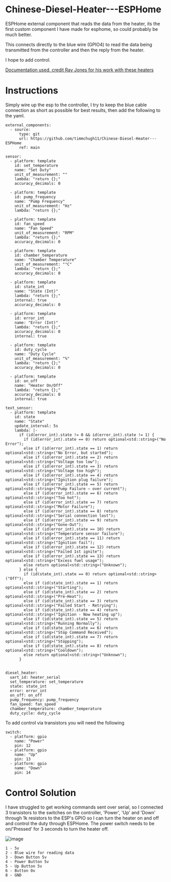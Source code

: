 # Chinese-Diesel-Heater---ESPHome

ESPHome external component that reads the data from the heater, its the first custom component I have made for esphome, so could probably be much better.

This connects directly to the blue wire (GPIO4) to read the data being transmitted from the controller and then the reply from the heater.

I hope to add control.

[Documentation used, credit Ray Jones for his work with these heaters](https://gitlab.com/mrjones.id.au/bluetoothheater/-/blob/master/Documentation/V9%20-%20Hacking%20the%20Chinese%20Diesel%20Heater%20Communications%20Protocol.pdf?ref_type=heads)

# Instructions

Simply wire up the esp to the controller, I try to keep the blue cable connection as short as possible for best results, then add the following to the yaml.

```
external_components:
  - source:
      type: git
      url: https://github.com/timmchugh11/Chinese-Diesel-Heater---ESPHome
      ref: main

sensor:
  - platform: template
    id: set_temperature
    name: "Set Duty"
    unit_of_measurement: ""
    lambda: "return {};"
    accuracy_decimals: 0

  - platform: template
    id: pump_frequency
    name: "Pump Frequency"
    unit_of_measurement: "Hz"
    lambda: "return {};"

  - platform: template
    id: fan_speed
    name: "Fan Speed"
    unit_of_measurement: "RPM"
    lambda: "return {};"
    accuracy_decimals: 0

  - platform: template
    id: chamber_temperature
    name: "Chamber Temperature"
    unit_of_measurement: "°C"
    lambda: "return {};"
    accuracy_decimals: 0

  - platform: template
    id: state_int
    name: "State (Int)"
    lambda: "return {};"
    internal: true
    accuracy_decimals: 0

  - platform: template
    id: error_int
    name: "Error (Int)"
    lambda: "return {};"
    accuracy_decimals: 0
    internal: true

  - platform: template
    id: duty_cycle
    name: "Duty Cycle"
    unit_of_measurement: "%"
    lambda: "return {};"
    accuracy_decimals: 0

  - platform: template
    id: on_off
    name: "Heater On/Off"
    lambda: "return {};"
    accuracy_decimals: 0
    internal: true

text_sensor:
  - platform: template
    id: state
    name: "State"
    update_interval: 5s
    lambda: |-
      if (id(error_int).state != 0 && id(error_int).state != 1) {
        if (id(error_int).state == 0) return optional<std::string>("No Error");
        else if (id(error_int).state == 1) return optional<std::string>("No Error, but started");
        else if (id(error_int).state == 2) return optional<std::string>("Voltage too low");
        else if (id(error_int).state == 3) return optional<std::string>("Voltage too high");
        else if (id(error_int).state == 4) return optional<std::string>("Ignition plug failure");
        else if (id(error_int).state == 5) return optional<std::string>("Pump Failure – over current");
        else if (id(error_int).state == 6) return optional<std::string>("Too hot");
        else if (id(error_int).state == 7) return optional<std::string>("Motor Failure");
        else if (id(error_int).state == 8) return optional<std::string>("Serial connection lost");
        else if (id(error_int).state == 9) return optional<std::string>("Gone-Out");
        else if (id(error_int).state == 10) return optional<std::string>("Temperature sensor failure");
        else if (id(error_int).state == 11) return optional<std::string>("Ignition fail");
        else if (id(error_int).state == 12) return optional<std::string>("Failed 1st ignite");
        else if (id(error_int).state == 13) return optional<std::string>("Excess fuel usage");
        else return optional<std::string>("Unknown");
      } else {
        if (id(state_int).state == 0) return optional<std::string>("Off");
        else if (id(state_int).state == 1) return optional<std::string>("Starting");
        else if (id(state_int).state == 2) return optional<std::string>("Pre-Heat");
        else if (id(state_int).state == 3) return optional<std::string>("Failed Start - Retrying");
        else if (id(state_int).state == 4) return optional<std::string>("Ignition - Now heating up");
        else if (id(state_int).state == 5) return optional<std::string>("Running Normally");
        else if (id(state_int).state == 6) return optional<std::string>("Stop Command Received");
        else if (id(state_int).state == 7) return optional<std::string>("Stopping");
        else if (id(state_int).state == 8) return optional<std::string>("Cooldown");
        else return optional<std::string>("Unknown");
      }


diesel_heater:
  uart_id: heater_serial
  set_temperature: set_temperature
  state: state_int
  error: error_int
  on_off: on_off
  pump_frequency: pump_frequency
  fan_speed: fan_speed
  chamber_temperature: chamber_temperature
  duty_cycle: duty_cycle
```

To add control via transistors you will need the following
```
switch:
  - platform: gpio
    name: "Power"
    pin: 12
  - platform: gpio
    name: "Up"
    pin: 13
  - platform: gpio
    name: "Down"
    pin: 14
```

# Control Solution

I have struggled to get working commands sent over serial, so I connected 3 transistors to the switches on the controller, 'Power', 'Up' and 'Down' through 1k resistors to the ESP's GPIO so I can turn the heater on and off and control the duty through ESPHome. The power switch needs to be on/'Pressed' for 3 seconds to turn the heater off.

![image](https://github.com/timmchugh11/Chinese-Diesel-Heater---ESPHome/assets/51882579/dbc770fe-6271-419e-b8ee-10471d517837)
```
1 - 5v
2 - Blue wire for reading data
3 - Down Button 5v
4 - Power Button 5v
5 - Up Button 5v
6 - Button 0v
8 - GND
```

